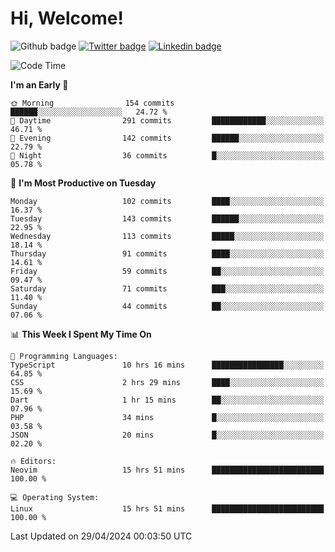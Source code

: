  # Hi, Welcome!
  ![Github badge](https://img.shields.io/github/followers/kraken-afk.svg?style=social&label=Follow&maxAge=2592000)
  [![Twitter badge](https://img.shields.io/badge/-Twitter-00acee?style=flat-square&logo=Twitter&logoColor=white)](https://twitter.com/trshppl)
  [![Linkedin badge](https://img.shields.io/badge/LinkedIn-0077B5?style=flat-square&logo=linkedin&logoColor=white)](https://www.linkedin.com/in/noveanrer)
<!--START_SECTION:waka-->
![Code Time](http://img.shields.io/badge/Code%20Time-166%20hrs%2026%20mins-blue)

**I'm an Early 🐤** 

```text
🌞 Morning                154 commits         ██████░░░░░░░░░░░░░░░░░░░   24.72 % 
🌆 Daytime                291 commits         ████████████░░░░░░░░░░░░░   46.71 % 
🌃 Evening                142 commits         ██████░░░░░░░░░░░░░░░░░░░   22.79 % 
🌙 Night                  36 commits          █░░░░░░░░░░░░░░░░░░░░░░░░   05.78 % 
```
📅 **I'm Most Productive on Tuesday** 

```text
Monday                   102 commits         ████░░░░░░░░░░░░░░░░░░░░░   16.37 % 
Tuesday                  143 commits         ██████░░░░░░░░░░░░░░░░░░░   22.95 % 
Wednesday                113 commits         █████░░░░░░░░░░░░░░░░░░░░   18.14 % 
Thursday                 91 commits          ████░░░░░░░░░░░░░░░░░░░░░   14.61 % 
Friday                   59 commits          ██░░░░░░░░░░░░░░░░░░░░░░░   09.47 % 
Saturday                 71 commits          ███░░░░░░░░░░░░░░░░░░░░░░   11.40 % 
Sunday                   44 commits          ██░░░░░░░░░░░░░░░░░░░░░░░   07.06 % 
```


📊 **This Week I Spent My Time On** 

```text
💬 Programming Languages: 
TypeScript               10 hrs 16 mins      ████████████████░░░░░░░░░   64.85 % 
CSS                      2 hrs 29 mins       ████░░░░░░░░░░░░░░░░░░░░░   15.69 % 
Dart                     1 hr 15 mins        ██░░░░░░░░░░░░░░░░░░░░░░░   07.96 % 
PHP                      34 mins             █░░░░░░░░░░░░░░░░░░░░░░░░   03.58 % 
JSON                     20 mins             █░░░░░░░░░░░░░░░░░░░░░░░░   02.20 % 

🔥 Editors: 
Neovim                   15 hrs 51 mins      █████████████████████████   100.00 % 

💻 Operating System: 
Linux                    15 hrs 51 mins      █████████████████████████   100.00 % 
```


 Last Updated on 29/04/2024 00:03:50 UTC
<!--END_SECTION:waka-->
